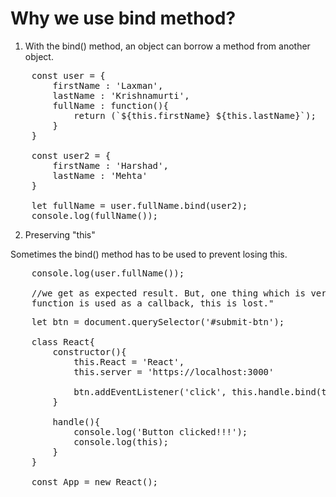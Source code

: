 # Why we use bind method?

1. With the bind() method, an object can borrow a method from another object.

<pre>
    const user = {
        firstName : 'Laxman',
        lastName : 'Krishnamurti',
        fullName : function(){
            return (`${this.firstName} ${this.lastName}`);
        }
    }

    const user2 = {
        firstName : 'Harshad',
        lastName : 'Mehta'
    }

    let fullName = user.fullName.bind(user2);
    console.log(fullName());
</pre>

2. Preserving "this"

Sometimes the bind() method has to be used to prevent losing this.

<pre>
    console.log(user.fullName());

    //we get as expected result. But, one thing which is very important to know and this is :- "When a 
    function is used as a callback, this is lost."
</pre>

<pre>
    let btn = document.querySelector('#submit-btn');

    class React{
        constructor(){
            this.React = 'React',
            this.server = 'https://localhost:3000'

            btn.addEventListener('click', this.handle.bind(this))
        }

        handle(){
            console.log('Button clicked!!!');
            console.log(this);
        }
    }

    const App = new React();
</pre>